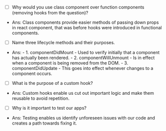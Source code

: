 - [ ] Why would you use class component over function components (removing hooks from the question)?
- Ans: Class components provide easier methods of passing down props in react component, that was before hooks were introduced in functional components.

- [ ] Name three lifecycle methods and their purposes.
- Ans: - 1. componentDidMount - Used to verify initially that a component has actually been rendered. - 2. componentWillUnmount - Is in effect when a component is being removed from the DOM. - 3. componentDidUpdate - This goes into effect whenever changes to a component occurs.

- [ ] What is the purpose of a custom hook?
- Ans: Custom hooks enable us cut out important logic and make them reusable to avoid repetition.

- [ ] Why is it important to test our apps?
- Ans: Testing enables us identify unforeseen issues with our code and creates a path towards fixing it.

